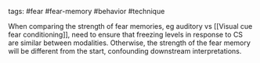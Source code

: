 tags: #fear #fear-memory #behavior #technique

When comparing the strength of fear memories, eg auditory vs [[Visual cue fear conditioning]], need to ensure that freezing levels in response to CS are similar between modalities. Otherwise, the strength of the fear memory will be different from the start, confounding downstream interpretations.
